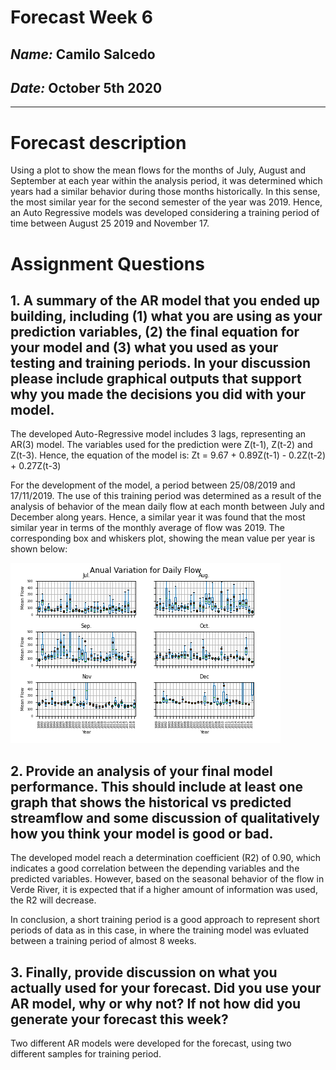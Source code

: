 # Forecast Week 6
## *Name:* Camilo Salcedo
## *Date:* October 5th 2020
___

# Forecast description

Using a plot to show the mean flows for the months of July, August and September at each year within the analysis period, it was determined which years had a similar behavior during those months historically. In this sense, the most similar year for the second semester of the year was 2019.  Hence, an Auto Regressive models was developed considering a training period of time between August 25 2019 and November 17.

# Assignment Questions
## 1. A summary of the AR model that you ended up building, including (1) what you are using as your prediction variables, (2) the final equation for your model and (3) what you used as your testing and training periods. In your discussion please include graphical outputs that support why you made the decisions you did with your model.
The developed Auto-Regressive model includes 3 lags, representing an AR(3) model. The variables used for the prediction were Z(t-1), Z(t-2) and Z(t-3). Hence, the equation of the model is:
Zt = 9.67 + 0.89Z(t-1) - 0.2Z(t-2) + 0.27Z(t-3)

For the development of the model, a period between 25/08/2019 and 17/11/2019. The use of this training period was determined as a result of the analysis of behavior of the mean daily flow at each month between July and December along years. Hence, a similar year it was found that the most similar year in terms of the monthly average of flow was 2019. The corresponding box and whiskers plot, showing the mean value per year is shown below:

![](assets/Salcedo_HW6-65906fb0.png)

## 2. Provide an analysis of your final model performance. This should include at least one graph that shows the historical vs predicted streamflow and some discussion of qualitatively how you think your model is good or bad.

The developed model reach a determination coefficient (R2) of 0.90, which indicates a good correlation between the depending variables and the predicted variables. However, based on the seasonal behavior of the flow in Verde River, it is expected that if a higher amount of information was used, the R2 will decrease.

In conclusion, a short training period is a good approach to represent short periods of data as in this case, in where the training model was evluated between a training period of almost 8 weeks.

## 3.  Finally, provide discussion on what you actually used for your forecast. Did you use your AR model, why or why not? If not how did you generate your forecast this week?

Two different AR models were developed for the forecast, using two different samples for training period.
